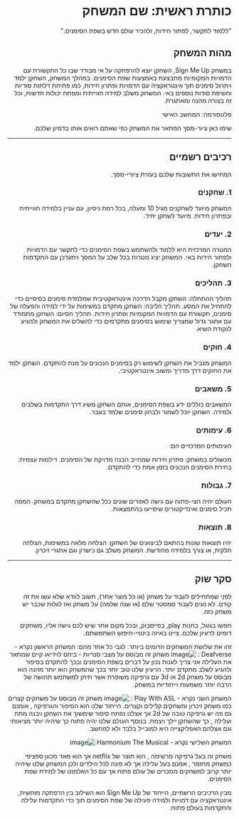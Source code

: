 <div dir='rtl' lang='he'>

# כותרת ראשית: שם המשחק

"ללמוד לתקשר, לפתור חידות, ולהכיר עולם חדש בשפת הסימנים."

## מהות המשחק

במשחק Sign Me Up, השחקן יוצא להרפתקה על אי מבודד שבו כל התקשורת עם הדמויות המקומיות מתבצעת באמצעות שפת הסימנים. במהלך המשחק, השחקן ילמד ויתרגל סימנים תוך אינטראקציה עם הדמויות ופתרון חידות, כמו פתיחת דלתות סודיות וחשיפת סודות נוספים באי. המשחק משלב למידה חווייתית ומפתח יכולות חדשות, וכל זה בצורה מהנה ומאתגרת.

פלטפורמה: המחשב האישי 

שימו כאן ציור-מסך המתאר את המשחק כפי שאתם רואים אותו בדמיון שלכם.

---


## רכיבים רשמיים

המחישו את התשובות שלכם בעזרת ציורי-מסך.

### 1. שחקנים

המשחק מיועד לשחקנים מגיל 10 ומעלה, בכל רמת ניסיון, עם עניין בלמידה חווייתית ובפתרון חידות. מיועד לשחקן יחיד.

### 2. יעדים

המטרה המרכזית היא ללמוד ולהשתמש בשפת הסימנים כדי לתקשר עם הדמויות ולפתור חידות באי. המשחק יציג מטרות בכל שלב על המסך ויתעדכן עם התקדמות השחקן.


### 3. תהליכים

תהליך ההתחלה: השחקן מקבל הדרכה אינטראקטיבית שמלמדת סימנים בסיסיים כדי להתחיל את המסע.
תהליך הליבה: השחקן מתקדם במשימות על ידי למידה והפעלה של סימנים, תקשורת עם הדמויות המקומיות ופתרון חידות.
תהליך הסיום: השחקן מתמודד עם אתגר גדול שמצריך שימוש בסימנים מתקדמים כדי להשלים את המשחק ולהגיע לנקודת השיא.

### 4. חוקים

המשחק מגביל את השחקן לשימוש רק בסימנים הנכונים על מנת להתקדם. השחקן ילמד את החוקים דרך מדריך ומשוב אינטראקטיבי.


### 5. משאבים

המשאבים כוללים ידע בשפת הסימנים, אותם השחקן משיג דרך התקדמות בשלבים ולמידה. השחקן יוכל לשמור ולבחון סימנים שלמד בעבר.

### 6. עימותים

העימותים המרכזיים הם:

מכשולים במשחק: פתרון חידות שמחייב הבנה מדויקת של הסימנים.
דילמות עצמית: בחירת הסימנים הנכונים בזמן אמת כדי להתקדם.


### 7. גבולות

העולם יהיה חצי-פתוח עם גישה לאזורים שונים ככל שהשחקן מתקדם במשחק. המפה תכיל סימנים ואינדיקטורים שיסייעו בהתמצאות.


### 8. תוצאות

יהיו תוצאות שונות בהתאם לביצועים של השחקן: הצלחה מלאה במשימות, הצלחה חלקית, או צורך בלמידה מחודשת. המשחק משלב גם כישרון וגם אתגרי זיכרון.

---

## סקר שוק

לפני שמתחילים לעבוד על משחק (או כל מוצר אחר), חשוב לוודא שלא עשו את זה קודם. לא נעים לעבוד סמסטר שלם (או שנה שלמה) על משחק ואז לגלות שכבר יש משחק כזה. 

חפשו בגוגל, בחנות play, בפייסבוק, ובכל מקום אחר שיש לכם גישה אליו, משחקים דומים לרעיון שלכם. ציינו באיזה ביטויי-חיפוש השתמשתם.

זהו את שלושת המשחקים הדומים ביותר. לגבי כל אחד מהם:
המשחק הראשון נקרא - Deafverse :
![image](https://github.com/user-attachments/assets/4b172ccc-e0de-4398-a5e2-fc19d56c1dd6)
משחק זה מבוסס על מצבי סנריות - ביחס לוידיאו קיים שמתאר את העלילה אני צריך לענות נכון על דברים בשפת הסימנים ובכך להתקדם בסיפור ולהגיע לשלב מתקדם יותר.
הרעיון שלנו טוב יותר בכך שהמשחק הוא יותר מהנה הוא מבוסס על משחק 2d או 3d עם גרפיקה משופרת אשר תיתן למשתמש תחושה של הרבה יותר משמעות וייחודיות במשחק.

המשחק השני נקרא - Play With ASL : 
![image](https://github.com/user-attachments/assets/cb767227-ced8-4f90-91b5-726041142f61)
משחק זה מבוסס על משחקים קצרים כמו משחק זיכרון ומשחקים קלילים וקצרים.
הייחוד שלנו הוא הסיפור והגרפיקה , אומנם גם פה יש גרפיקה טובה של 2d אך אצלנו נפתח סיפור שימשוך את השחקן ויבנה מתח ועלילה , כך שהשחקן יילך ויצמח. בנוסף העולם שלנו יהיה פתוח כך שיהיה יותר מציאותי וגם אצלהם האפליקצייה היא למובייל בלבד ולא למחשב.

המשחק השלישי נקרא - Harmonium The Musical
![image](https://github.com/user-attachments/assets/ad7f2150-bad1-4a57-892f-07575a06a9de)

משחק זה בעל גרפיקה מרשימה , הוא תוצר של netflix אך הוא מאד מכוון ספציפי כמשחק מחזמר , אמנם בעל עלילה אך לא פונה לכל הילדים ולכן המשחק שלנו שיהיה יותר קרוב למשחקים ממכרים של עולם פתוח אך עם כל האלמנט של למידת שפת הסימנים.

מבין הרכיבים הרשמיים, 
הייחוד של Sign Me Up הוא השילוב בין הרפתקה מוחשית, אינטראקציה עם דמויות ולמידה פעילה של שפת הסימנים תוך כדי התקדמות עלילה והתקדמות בעולם פתוח.


</div>

